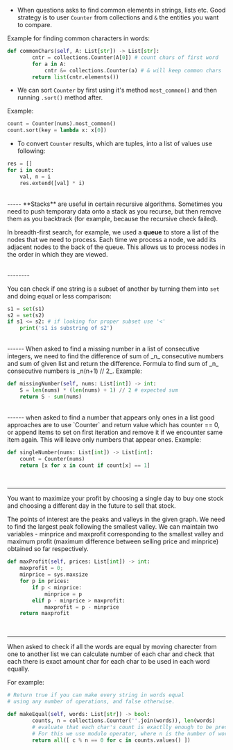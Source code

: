 - When questions asks to find common elements in strings, lists etc. Good strategy is to user 
    `Counter` from collections and `&` the entities you want to compare.


Example for finding common characters in words:

```python
def commonChars(self, A: List[str]) -> List[str]:
        cntr = collections.Counter(A[0]) # count chars of first word
        for a in A:
            cntr &= collections.Counter(a) # & will keep common chars
        return list(cntr.elements())
```

- We can sort `Counter` by first using it's method `most_common()` and then running `.sort()` method after.

Example:
```python
count = Counter(nums).most_common()
count.sort(key = lambda x: x[0])
```

- To convert `Counter` results, which are tuples, into a list of values use following:

```python
res = []
for i in count:
    val, n = i
    res.extend([val] * i)
```

<br>
-----
**Stacks** are useful in certain recursive algorithms. Sometimes you need to push
temporary data onto a stack as you recurse, but then remove them as you backtrack (for example, because
the recursive check failed).

In breadth-first search, for example, we used a **queue** to store a list of the nodes that we need to process.
Each time we process a node, we add its adjacent nodes to the back of the queue. This allows us to process
nodes in the order in which they are viewed.

<br>
--------

You can check if one string is a subset of another by turning them into `set` and doing equal or less comparison:

```python
s1 = set(s1)
s2 = set(s2)
if s1 <= s2: # if looking for proper subset use '<'
    print('s1 is substring of s2')
```

<br>
------
When asked to find a missing number in a list of consecutive integers, we need to find the difference of sum of _n_ consecutive numbers and sum of given list and return the difference. Formula to find sum of _n_ consecutive numbers is _n(n+1) // 2_. Example:

```python
def missingNumber(self, nums: List[int]) -> int:
    S = len(nums) * (len(nums) + 1) // 2 # expected sum
    return S - sum(nums)
```

<br>
------
when asked to find a number that appears only ones in a list good approaches are to use `Counter` and return value which has counter == 0, or append items to set on first iteration and remove it if we encounter same item again. This will leave only numbers that appear ones. Example:

```python
def singleNumber(nums: List[int]) -> List[int]:
    count = Counter(nums)
    return [x for x in count if count[x] == 1]
```

<br>

--------
You want to maximize your profit by choosing a single day to buy one stock and choosing a different day in the future to sell that stock.

The points of interest are the peaks and valleys in the given graph. We need to find the largest peak following the smallest valley. We can maintain two variables - minprice and maxprofit corresponding to the smallest valley and maximum profit (maximum difference between selling price and minprice) obtained so far respectively.

```python
def maxProfit(self, prices: List[int]) -> int:
    maxprofit = 0;
    minprice = sys.maxsize
    for p in prices:
        if p < minprice:
            minprice = p
        elif p - minprice > maxprofit:
            maxprofit = p - minprice
    return maxprofit
```

<br>

---------
When asked to check if all the words are equal by moving charecter from one to another list we can calculate number of each char and check that each there is exact amount char for each char to be used in each word equally.

For example:

```python
# Return true if you can make every string in words equal
# using any number of operations, and false otherwise.

def makeEqual(self, words: List[str]) -> bool:
        counts, n = collections.Counter(''.join(words)), len(words)
        # evaluate that each char's count is exactlly enough to be present in each word
        # For this we use modulo operator, where n is the number of words in the list
        return all([ c % n == 0 for c in counts.values() ])
```
